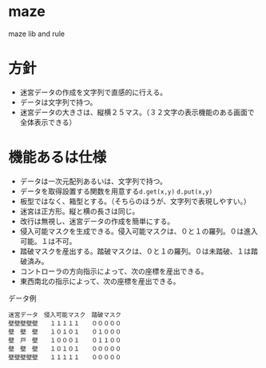 # maze
maze lib and rule

# 方針
- 迷宮データの作成を文字列で直感的に行える。
- データは文字列で持つ。
- 迷宮データの大きさは、縦横２５マス。（３２文字の表示機能のある画面で全体表示できる）
 
# 機能あるは仕様
- データは一次元配列あるいは、文字列で持つ。
- データを取得設置する関数を用意する```d.get(x,y)``` ```d.put(x,y)```
- 板型ではなく、箱型とする。（そちらのほうが、文字列で表現しやすい。）
- 迷宮は正方形。縦と横の長さは同じ。
- 改行は無視し、迷宮データの作成を簡単にする。
- 侵入可能マスクを生成できる。侵入可能マスクは、０と１の羅列。０は進入可能。１は不可。
- 踏破マスクを産出する。踏破マスクは、０と１の羅列。０は未踏破、１は踏破済み。
- コントローラの方向指示によって、次の座標を産出できる。
- 東西南北の指示によって、次の座標を産出できる。

データ例
```
迷宮データ　侵入可能マスク　踏破マスク
壁壁壁壁壁　　１１１１１　　０００００
壁　壁　壁　　１０１０１　　０１０００
壁　戸　壁　　１０００１　　０１１００
壁　壁　壁　　１０１０１　　０００００
壁壁壁壁壁　　１１１１１　　０００００
```
